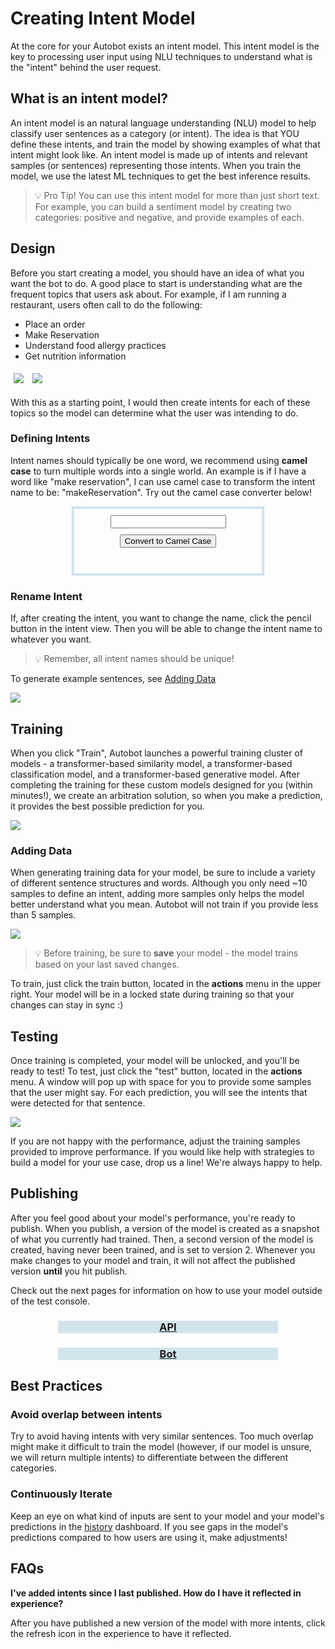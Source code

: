 # Creating Intent Model
At the core for your Autobot exists an intent model. This intent model is the key to processing user input using NLU techniques to understand what is the "intent" behind the user request. 

## What is an intent model?
An intent model is an natural language understanding (NLU) model to help classify user sentences as a category (or intent). The idea is that YOU define these intents, and train the model by showing examples of what that intent might look like. An intent model is made up of intents and relevant samples (or sentences) representing those intents. When you train the model, we use the latest ML techniques to get the best inference results. 

> :bulb: Pro Tip! You can use this intent model for more than just short text. For example, you can build a sentiment model by creating two categories: positive and negative, and provide examples of each. 

## Design
Before you start creating a model, you should have an idea of what you want the bot to do. A good place to start is understanding what are the frequent topics that users ask about. For example, if I am running a restaurant, users often call to do the following:
- Place an order
- Make Reservation
- Understand food allergy practices
- Get nutrition information


<div class="images">
    <img style="padding:5px;" src="../../assets/autobot/intent_model/add_model.png">
    <img style="padding:5px;" src="../../assets/autobot/intent_model/makeIntent.png">
</div>


With this as a starting point, I would then create intents for each of these topics so the model can determine what the user was intending to do.

### Defining Intents
Intent names should typically be one word, we recommend using **camel case** to turn multiple words into a single world. An example is if I have a word like "make reservation", I can use camel case to transform the intent name to be: "makeReservation". Try out the camel case converter below!

<html>
    <head>
        <style>
            .container {
                width: 300px;
                margin: auto;
                border: 4px solid #d2e4ec;
                text-align: center;
            }
        </style>
    </head>
    <body>
        <div class="container">
            <form id="inputForm">
            <input style="margin-top:10px" type="text" id="inputString" required>
            <button class="button" type="button" style="margin-top:10px;margin-bottom:10px" onClick="updateOutput()">Convert to Camel Case</button>
            </form>
            <p style="display:inline" id="output">&nbsp;</p>
        </div>  
    </body>
</html>

### Rename Intent
If, after creating the intent, you want to change the name, click the pencil button in the intent view. Then you will be able to change the intent name to whatever you want.

> :bulb: Remember, all intent names should be unique!

To generate example sentences, see [Adding Data](#adding-data)

<div class="images">
    <img src="../../assets/autobot/intent_model/defined_intents.png">
</div>

## Training
When you click "Train", Autobot launches a powerful training cluster of models - a transformer-based similarity model, a transformer-based classification model, and a transformer-based generative model. After completing the training for these custom models designed for you (within minutes!), we create an arbitration solution, so when you make a prediction, it provides the best possible prediction for you. 

<div class="images">
    <img src="../../assets/autobot/intent_model/actions_menu.png">
</div>

### Adding Data
When generating training data for your model, be sure to include a variety of different sentence structures and words. Although you only need ~10 samples to define an intent, adding more samples only helps the model better understand what you mean. Autobot will not train if you provide less than 5 samples. 

<div class="images">
    <img src="../../assets/autobot/intent_model/samples.png">
</div>

> :bulb: Before training, be sure to **save** your model - the model trains based on your last saved changes.

To train, just click the train button, located in the **actions** menu in the upper right. Your model will be in a locked state during training so that your changes can stay in sync :)

## Testing
Once training is completed, your model will be unlocked, and you'll be ready to test! To test, just click the "test" button, located in the **actions** menu. A window will pop up with space for you to provide some samples that the user might say. For each prediction, you will see the intents that were detected for that sentence. 

<div class="images">
    <img src="../../assets/autobot/intent_model/test_view.png">
</div>

If you are not happy with the performance, adjust the training samples provided to improve performance. If you would like help with strategies to build a model for your use case, drop us a line! We're always happy to help. 

## Publishing
After you feel good about your model's performance, you're ready to publish. When you publish, a version of the model is created as a snapshot of what you currently had trained. Then, a second version of the model is created, having never been trained, and is set to version 2. Whenever you make changes to your model and train, it will not affect the published version **until** you hit publish. 

Check out the next pages for information on how to use your model outside of the test console.

<html>
    <head>
        <link rel="stylesheet" href="https://unpkg.com/primeflex@^3/primeflex.css">
        <link href="https://fonts.googleapis.com/css2?family=Roboto&display=swap" rel="stylesheet">
    </head>
    <body>
        <div class="grid" style="width:70%;margin:auto;text-align:center">
            <div style="background-color:#d2e4ec;" class="col pillar">
                <h3><a href="#/autobot/inner/api_export">API</a></h3>
                </div>
                <div style="background-color:#d2e4ec" class="col pillar">
                    <h3><a href="#/autobot/inner/bot_component">Bot</a></h3>
                </div>
            </div>
        </div>
    </body>
</html>


## Best Practices

### Avoid overlap between intents
Try to avoid having intents with very similar sentences. Too much overlap might make it difficult to train the model (however, if our model is unsure, we will return multiple intents) to differentiate between the different categories. 

### Continuously Iterate
Keep an eye on what kind of inputs are sent to your model and your model's predictions in the [history](autobot/inner/history.md) dashboard. If you see gaps in the model's predictions compared to how users are using it, make adjustments!

## FAQs

**I've added intents since I last published. How do I have it reflected in experience?** 

After you have published a new version of the model with more intents, click the refresh icon in the experience to have it reflected. 
